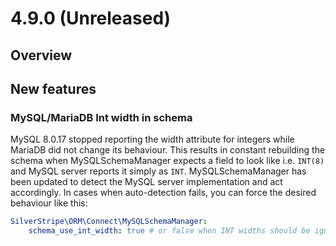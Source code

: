 # 4.9.0 (Unreleased)

## Overview

## New features

### MySQL/MariaDB Int width in schema
MySQL 8.0.17 stopped reporting the width attribute for integers while MariaDB did not change its behaviour. 
This results in constant rebuilding the schema when MySQLSchemaManager expects a field to look like i.e. 
`INT(8)` and MySQL server reports it simply as `INT`. MySQLSchemaManager has been updated to detect the MySQL
server implementation and act accordingly. In cases when auto-detection fails, you can force the desired behaviour like this:
```yml
SilverStripe\ORM\Connect\MySQLSchemaManager:
    schema_use_int_width: true # or false when INT widths should be ignored
```

